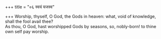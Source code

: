 +++
title = "०६ स्वयं यजस्व"

+++
Worship, thyself, O God, the Gods in heaven: what, void of knowledge, shall the fool avail thee?  
     As thou, O God, hast worshipped Gods by seasons, so, nobly-born! to thine own self pay worship.